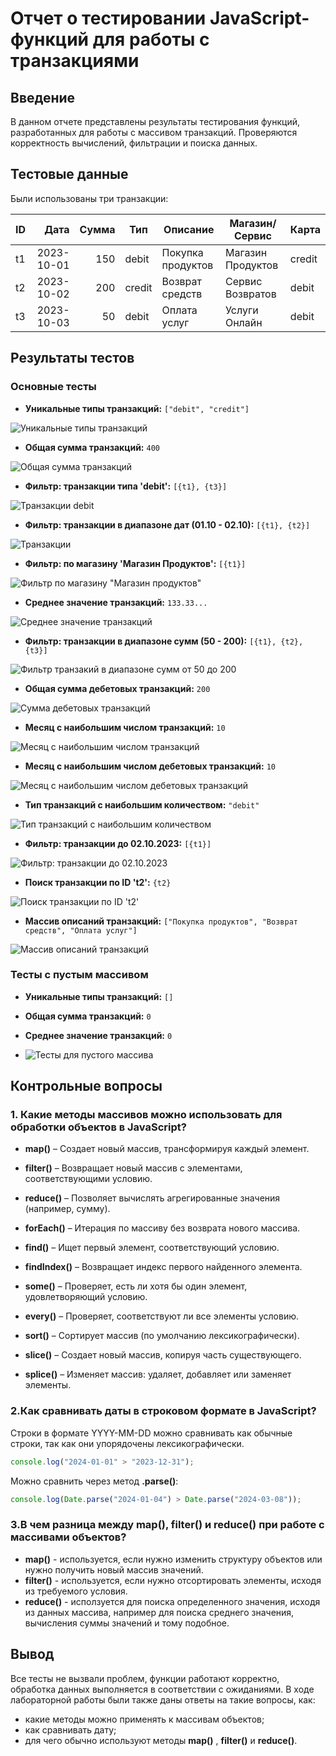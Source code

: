 #  Отчет о тестировании JavaScript-функций для работы с транзакциями

##  Введение
В данном отчете представлены результаты тестирования функций, разработанных для работы с массивом транзакций. Проверяются корректность вычислений, фильтрации и поиска данных.

##  Тестовые данные  
Были использованы три транзакции:  

| ID  | Дата       | Сумма | Тип    | Описание          | Магазин/Сервис        | Карта  |
|-----|-----------:|------:|--------|-------------------|-----------------------|--------|
| t1  | 2023-10-01 |   150 | debit  | Покупка продуктов | Магазин Продуктов     | credit |
| t2  | 2023-10-02 |   200 | credit | Возврат средств   | Сервис Возвратов      | debit  |
| t3  | 2023-10-03 |    50 | debit  | Оплата услуг      | Услуги Онлайн         | debit  |


##  Результаты тестов  

### Основные тесты  
- **Уникальные типы транзакций:** `["debit", "credit"]`
  
![Уникальные типы транзакций](../Lab2/scrins/types_of_tranzactions.png)
 
- **Общая сумма транзакций:** `400`
 
![Общая сумма транзакций](../Lab2/scrins/total_amount_of_tranz.jpg)

- **Фильтр: транзакции типа 'debit':** `[{t1}, {t3}]`
  
![Транзакции debit](../Lab2/scrins/total_amount_debit_tranz.jpg)

- **Фильтр: транзакции в диапазоне дат (01.10 - 02.10):** `[{t1}, {t2}]`
  
![Транзакции](../Lab2/scrins/transactions_up_to_the_specified_date.jpg)

- **Фильтр: по магазину 'Магазин Продуктов':** `[{t1}]`
  
![Фильтр по магазину "Магазин продуктов"](../Lab2/scrins/type_grossery_shop.jpg) 

- **Среднее значение транзакций:** `133.33...`
  
![Среднее значение транзакций](../Lab2/scrins/average_value_of_tranz.png) 

- **Фильтр: транзакции в диапазоне сумм (50 - 200):** `[{t1}, {t2}, {t3}]`
  
![Фильтр транзакий в диапазоне сумм от 50 до 200](../Lab2/scrins/tranzactions_in_range_of_sums.jpg)  

- **Общая сумма дебетовых транзакций:** `200`
   
![Сумма дебетовых транзакций](../Lab2/scrins/total_amount_debit_tranz.jpg)

- **Месяц с наибольшим числом транзакций:** `10`
  
![Месяц с наибольшим числом транзакций](../Lab2/scrins/the_most_common_month_for_transactions.png)

- **Месяц с наибольшим числом дебетовых транзакций:** `10`
    
![Месяц с наибольшим числом дебетовых транзакций](../Lab2/scrins/month_with_the_most_debit_transactions.png) 

- **Тип транзакций с наибольшим количеством:** `"debit"`
  
![Тип транзакций с наибольшим количеством](../Lab2/scrins/the_most_common_type_of_transaction.jpg) 

- **Фильтр: транзакции до 02.10.2023:** `[{t1}]`
  
![Фильтр: транзакции до 02.10.2023](../Lab2/scrins/transactions_up_to_the_specified_date.jpg) 

- **Поиск транзакции по ID 't2':** `{t2}`
  
![Поиск транзакции по ID 't2'](../Lab2/scrins/filter_by_id_t2.jpg)  

- **Массив описаний транзакций:** `["Покупка продуктов", "Возврат средств", "Оплата услуг"]`
    
![Массив описаний транзакций](../Lab2/scrins/description_of_transactions.png)   

###  Тесты с пустым массивом  
- **Уникальные типы транзакций:** `[]` 
     
- **Общая сумма транзакций:** `0`
     
- **Среднее значение транзакций:** `0`


- ![Тесты для пустого массива](../Lab2/scrins/tests_for_empty_array.jpg)     


## Контрольные вопросы


### 1. Какие методы массивов можно использовать для обработки объектов в JavaScript?

- **map()** – Создает новый массив, трансформируя каждый элемент.

- **filter()** – Возвращает новый массив с элементами, соответствующими условию.

- **reduce()** – Позволяет вычислять агрегированные значения (например, сумму).

- **forEach()** – Итерация по массиву без возврата нового массива.

- **find()** – Ищет первый элемент, соответствующий условию.

- **findIndex()** – Возвращает индекс первого найденного элемента.

- **some()** – Проверяет, есть ли хотя бы один элемент, удовлетворяющий условию.

- **every()** – Проверяет, соответствуют ли все элементы условию.

- **sort()** – Сортирует массив (по умолчанию лексикографически).

- **slice()** – Создает новый массив, копируя часть существующего.

- **splice()** – Изменяет массив: удаляет, добавляет или заменяет элементы.


### 2.Как сравнивать даты в строковом формате в JavaScript?
Строки в формате YYYY-MM-DD можно сравнивать как обычные строки, так как они упорядочены лексикографически.
```js
console.log("2024-01-01" > "2023-12-31"); 
```


Можно сравнить через метод **.parse()**:
```js
console.log(Date.parse("2024-01-04") > Date.parse("2024-03-08"));
```


### 3.В чем разница между map(), filter() и reduce() при работе с массивами объектов?
- **map()** - используется, если нужно изменить структуру объектов или нужно получить новый массив значений.
- **filter()** - используется, если нужно отсортировать элементы, исходя из требуемого условия.
- **reduce()** - исползуется для поиска определенного значения, исходя из данных массива, например для поиска среднего значения, вычисления суммы значений и тому подобное.



## Вывод 
Все тесты не вызвали проблем, функции работают корректно, обработка данных выполняется в соответствии с ожиданиями. В ходе лабораторной работы были также даны ответы на такие вопросы, как:
- какие методы можно применять к массивам объектов;
- как сравнивать дату;
- для чего обычно используют методы **map()** , **filter()** и **reduce()**.
